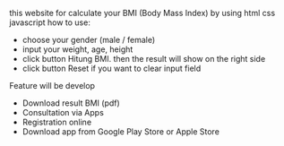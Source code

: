this website for calculate your BMI (Body Mass Index) by using html css javascript
how to use:
- choose your gender (male / female)
- input your weight, age, height
- click button Hitung BMI. then the result will show on the right side
- click button Reset if you want to clear input field

Feature will be develop
- Download result BMI (pdf)
- Consultation via Apps
- Registration online
- Download app from Google Play Store or Apple Store
